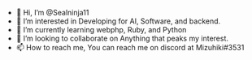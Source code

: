 - 👋 Hi, I’m @Sealninja11
- 👀 I’m interested in Developing for AI, Software, and backend.
- 🌱 I’m currently learning webphp, Ruby, and Python
- 💞️ I’m looking to collaborate on Anything that peaks my interest. 
- 📫 How to reach me, You can reach me on discord at Mizuhiki#3531

<!---
Sealninja11/Sealninja11is a ✨ special ✨ repository because its `README.md` (this file) appears on your GitHub profile.
You can click the Preview link to take a look at your changes.
--->
